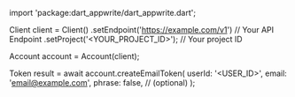 import 'package:dart_appwrite/dart_appwrite.dart';

Client client = Client()
    .setEndpoint('https://example.com/v1') // Your API Endpoint
    .setProject('<YOUR_PROJECT_ID>'); // Your project ID

Account account = Account(client);

Token result = await account.createEmailToken(
    userId: '<USER_ID>',
    email: 'email@example.com',
    phrase: false, // (optional)
);
